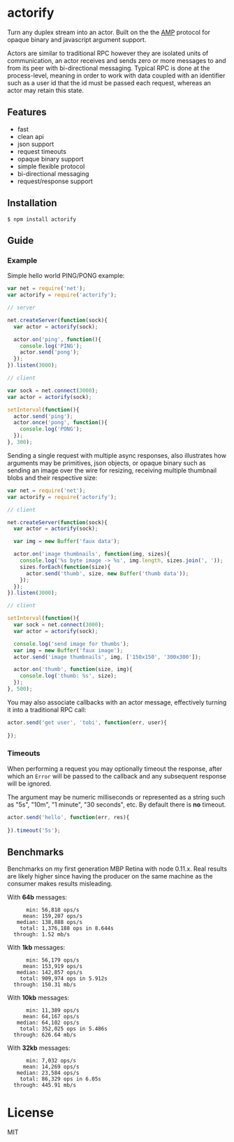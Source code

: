 
# actorify

  Turn any duplex stream into an actor. Built on the the [AMP](https://github.com/visionmedia/node-amp) protocol
  for opaque binary and javascript argument support.

  Actors are similar to traditional RPC however they are isolated units of communication, an actor receives and sends zero or more messages to and from 
  its peer with bi-directional messaging. Typical RPC is done at the process-level,
  meaning in order to work with data coupled with an identifier such as a user id 
  that the id must be passed each request, whereas an actor may retain this state.

## Features

 - fast
 - clean api
 - json support
 - request timeouts
 - opaque binary support
 - simple flexible protocol
 - bi-directional messaging
 - request/response support

## Installation

```
$ npm install actorify
```

## Guide

### Example

  Simple hello world PING/PONG example:

```js
var net = require('net');
var actorify = require('actorify');

// server

net.createServer(function(sock){
  var actor = actorify(sock);

  actor.on('ping', function(){
    console.log('PING');
    actor.send('pong');
  });
}).listen(3000);

// client

var sock = net.connect(3000);
var actor = actorify(sock);

setInterval(function(){
  actor.send('ping');
  actor.once('pong', function(){
    console.log('PONG');
  });
}, 300);
```

  Sending a single request with multiple async responses,
  also illustrates how arguments may be primitives, json objects,
  or opaque binary such as sending an image over the wire for
  resizing, receiving multiple thumbnail blobs and their 
  respective size:

```js
var net = require('net');
var actorify = require('actorify');

// client

net.createServer(function(sock){
  var actor = actorify(sock);

  var img = new Buffer('faux data');

  actor.on('image thumbnails', function(img, sizes){
    console.log('%s byte image -> %s', img.length, sizes.join(', '));
    sizes.forEach(function(size){
      actor.send('thumb', size, new Buffer('thumb data'));
    });
  });
}).listen(3000);

// client

setInterval(function(){
  var sock = net.connect(3000);
  var actor = actorify(sock);

  console.log('send image for thumbs');
  var img = new Buffer('faux image');
  actor.send('image thumbnails', img, ['150x150', '300x300']);

  actor.on('thumb', function(size, img){
    console.log('thumb: %s', size);
  });
}, 500);
```

  You may also associate callbacks with an actor message, effectively
  turning it into a traditional RPC call:

```js
actor.send('get user', 'tobi', function(err, user){
  
});
```

### Timeouts

  When performing a request you may optionally timeout the response,
  after which an `Error` will be passed to the callback and any subsequent
  response will be ignored.

  The argument may be numeric milliseconds or represented as a string such
  as "5s", "10m", "1 minute", "30 seconds", etc. By default there is __no__
  timeout.

```js
actor.send('hello', function(err, res){
  
}).timeout('5s');
```

## Benchmarks

  Benchmarks on my first generation MBP Retina with node 0.11.x.
  Real results are likely higher since having the 
  producer on the same machine as the consumer makes
  results misleading.

  With __64b__ messages:

```
      min: 56,818 ops/s
     mean: 159,207 ops/s
   median: 138,888 ops/s
    total: 1,376,188 ops in 8.644s
  through: 1.52 mb/s
```

  With __1kb__ messages:

```
      min: 56,179 ops/s
     mean: 153,919 ops/s
   median: 142,857 ops/s
    total: 909,974 ops in 5.912s
  through: 150.31 mb/s
```

  With __10kb__ messages:

```
      min: 11,389 ops/s
     mean: 64,167 ops/s
   median: 64,102 ops/s
    total: 352,025 ops in 5.486s
  through: 626.64 mb/s
```

 With __32kb__ messages:

```
      min: 7,032 ops/s
     mean: 14,269 ops/s
   median: 23,584 ops/s
    total: 86,329 ops in 6.05s
  through: 445.91 mb/s
```


# License

  MIT
  